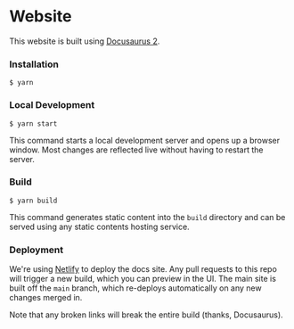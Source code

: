 # Website

This website is built using [Docusaurus 2](https://docusaurus.io/). 

### Installation

```
$ yarn
```

### Local Development

```
$ yarn start
```

This command starts a local development server and opens up a browser window. Most changes are reflected live without having to restart the server.

### Build

```
$ yarn build
```

This command generates static content into the `build` directory and can be served using any static contents hosting service.

### Deployment

We're using [Netlify](https://app.netlify.com/sites/adoring-yonath-6ecb9d/overview) to deploy the docs site. Any pull requests to this repo will trigger a new build, which you can preview in the UI. The main site is built off the `main` branch, which re-deploys automatically on any new changes merged in.

Note that any broken links will break the entire build (thanks, Docusaurus).
